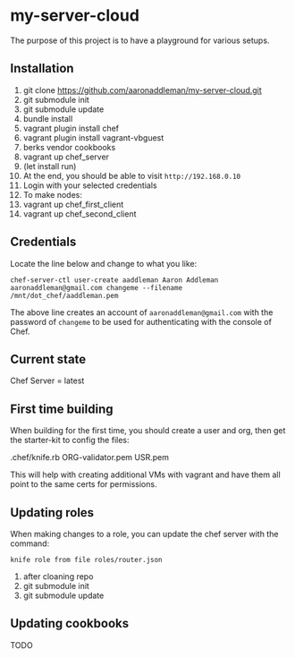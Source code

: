 # my-server-cloud

The purpose of this project is to have a playground for various setups.

## Installation


1. git clone https://github.com/aaronaddleman/my-server-cloud.git
1. git submodule init
1. git submodule update
1. bundle install
1. vagrant plugin install chef
1. vagrant plugin install vagrant-vbguest
1. berks vendor cookbooks
1. vagrant up chef_server
1. (let install run)
1. At the end, you should be able to visit `http://192.168.0.10`
1. Login with your selected credentials
1. To make nodes:
1. vagrant up chef_first_client
1. vagrant up chef_second_client

## Credentials

Locate the line below and change to what you like:

```
chef-server-ctl user-create aaddleman Aaron Addleman aaronaddleman@gmail.com changeme --filename /mnt/dot_chef/aaddleman.pem
```

The above line creates an account of `aaronaddleman@gmail.com` with the password of `changeme` to be used for authenticating with the console of Chef.

## Current state

Chef Server = latest

## First time building

When building for the first time, you should create a user and org, then get the starter-kit to config the files:

.chef/knife.rb
ORG-validator.pem
USR.pem

This will help with creating additional VMs with vagrant and have them all point to the same certs for permissions.

## Updating roles

When making changes to a role, you can update the chef server with the command:

```
knife role from file roles/router.json
```

1. after cloaning repo
1. git submodule init
1. git submodule update

## Updating cookbooks

TODO
